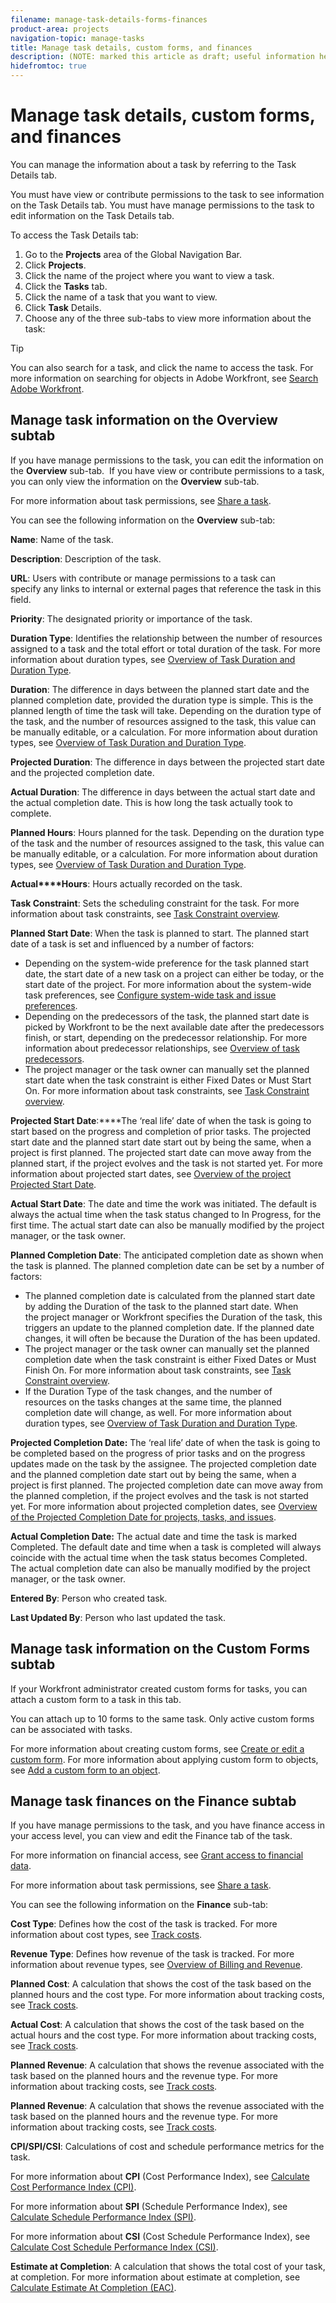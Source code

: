 ```yaml
---
filename: manage-task-details-forms-finances
product-area: projects
navigation-topic: manage-tasks
title: Manage task details, custom forms, and finances
description: (NOTE: marked this article as draft; useful information here but was not public for a while
hidefromtoc: true
---
```


# Manage task details, custom forms, and finances

<!--
<div data-mc-conditions="QuicksilverOrClassic.Draft mode">
<p>(NOTE: marked this article as draft; useful information here but was not public for a while</p>
<p>** This information is in standalone articles about managing task details and sections)</p>
</div>
-->

You can manage the information about a task by referring to the Task Details tab.

You must have view or contribute permissions to the task to see information on the Task Details tab. You must have manage permissions to the task to edit information on the Task Details tab.

To access the Task Details tab:

1. Go to the **Projects** area of the Global Navigation Bar.
1. Click **Projects**.
1. Click the name of the project where you want to view a task.
1. Click the **Tasks** tab.
1. Click the name of a task that you want to view.
1. Click **Task** Details.
1. Choose any of the three sub-tabs to view more information about the task:

>[!TIP]
>
>You can also search for a task, and click the name to access the task. For more information on searching for objects in Adobe Workfront, see [Search Adobe Workfront](../../../workfront-basics/navigate-workfront/search/search-workfront.md).

## Manage task information on the Overview subtab

If you have manage permissions to the task, you can edit the information on the **Overview** sub-tab.&nbsp; If you have view or contribute permissions to a&nbsp;task, you can only view the&nbsp;information on the **Overview** sub-tab.

For more information about task permissions, see [Share a task](../../../workfront-basics/grant-and-request-access-to-objects/share-a-task.md).

You can see the following information on the **Overview** sub-tab:

**Name**:&nbsp;Name of the task.

**Description**:&nbsp;Description&nbsp;of the task.&nbsp;

**URL**: Users with contribute or manage permissions to a task can specify&nbsp;any links to internal or external&nbsp;pages that&nbsp;reference the task in this field.

**Priority**:&nbsp;The designated​&nbsp;priority or importance of the task.

**Duration Type**:&nbsp;Identifies the relationship between the number of resources assigned to a task and the total effort or total duration of the task. For more information about duration types, see [Overview of Task Duration and Duration Type](../../../manage-work/tasks/taskdurtn/task-duration-and-duration-type.md).

**Duration**: The difference in days between the planned start date and the planned completion date, provided the duration type is simple. This is the planned length of time the task will take. Depending on the duration type of the task, and the number of resources assigned to the task, this value can be manually editable, or a calculation. For more information about duration types, see [Overview of Task Duration and Duration Type](../../../manage-work/tasks/taskdurtn/task-duration-and-duration-type.md).

**Projected Duration**: The difference in days between the projected start date and the projected completion date.&nbsp;

**Actual Duration**:​&nbsp;The difference in days between the actual start date and the actual completion date. This is how long the task actually took to complete.&nbsp;

**Planned Hours**:&nbsp;Hours planned for the task. Depending on the duration type of the task and the number of resources assigned to the task, this value can be manually editable, or a calculation. For more information about duration types, see [Overview of Task Duration and Duration Type](../../../manage-work/tasks/taskdurtn/task-duration-and-duration-type.md).

**Actual****Hours**: Hours actually recorded on the task.

**Task Constraint**:&nbsp;Sets the scheduling constraint for the task. For more information about task constraints, see [Task Constraint overview](../../../manage-work/tasks/task-constraints/task-constraint-overview.md).

**Planned Start Date**: When the task&nbsp;is planned to start.&nbsp;The planned start date of a task is set and influenced by a number of factors:

* Depending on the system-wide preference&nbsp;for the task planned start date, the start date of a new task on a project can either be today, or the start date of the project. For more information about the system-wide task preferences, see [Configure system-wide task and issue preferences](../../../administration-and-setup/set-up-workfront/configure-system-defaults/set-task-issue-preferences.md).
* Depending on the predecessors of the task, the planned start date is picked by Workfront&nbsp;to be the next available date after the predecessors finish, or start, depending on the predecessor relationship. For more information about predecessor relationships, see [Overview of task predecessors](../../../manage-work/tasks/use-prdcssrs/predecessors-overview.md).
* The project manager or the task owner can manually set the planned start date when the task constraint is either Fixed Dates or Must Start On. For more information about task constraints, see [Task Constraint overview](../../../manage-work/tasks/task-constraints/task-constraint-overview.md).

**Projected Start Date**:****The&nbsp;‘real life’ date&nbsp;of when the task is going to start based on the progress and completion of prior tasks.&nbsp;The projected start&nbsp;date and the planned start&nbsp;date start out by being the same, when a project is first planned. The projected start&nbsp;date can move away from the planned start, if the project evolves and the task is not started yet. For more information about projected start&nbsp;dates, see [Overview of the project Projected Start Date](../../../manage-work/projects/planning-a-project/project-projected-start-date.md).

**Actual Start Date**:&nbsp;The date and time the work was initiated. The default is always the actual time when the task status changed to In Progress, for the first time. The actual start date can also be manually modified by the project manager, or the task owner.&nbsp;

**Planned Completion Date**: The anticipated completion date as shown when the task is planned. The planned completion date can be set by a number of factors:

* The planned completion date is calculated from the planned start date by adding the Duration of the task to the planned start date. When the&nbsp;project manager or Workfront specifies&nbsp;the Duration of the task, this triggers an update to the planned completion date. If the planned date changes, it will often be because the Duration of the has been updated.
* The project manager or the task owner can manually set the planned completion&nbsp;date when the task constraint is either Fixed Dates or Must Finish&nbsp;On. For more information about task constraints, see [Task Constraint overview](../../../manage-work/tasks/task-constraints/task-constraint-overview.md).
* If the Duration Type of the task changes, and&nbsp;the number of resources&nbsp;on the tasks changes at the same time, the planned completion date will change, as well.&nbsp;For more information about duration types, see [Overview of Task Duration and Duration Type](../../../manage-work/tasks/taskdurtn/task-duration-and-duration-type.md).

**Projected Completion Date:**&nbsp;The&nbsp;‘real life’ date&nbsp;of when the task is going to be completed based on the progress of prior tasks&nbsp;and on the progress updates made on the task by the assignee. The projected completion date and the planned completion date start out by being the same, when a project is first planned. The projected completion date can move away from the planned completion, if the project evolves and the task is not started yet. For more information about projected completion dates, see [Overview of the Projected Completion Date for projects, tasks, and issues](../../../manage-work/projects/planning-a-project/project-projected-completion-date.md).

**Actual Completion Date:**&nbsp;The actual date and time the task is marked Completed. The default date and time when a task is completed will always coincide with the actual time when the task status becomes Completed. The actual completion&nbsp;date can also be manually modified by the project manager, or the task owner.&nbsp;

**Entered By**: Person who created task.&nbsp;

**Last Updated By**: Person who last updated the task.

## Manage task information on the Custom Forms subtab

If your Workfront administrator created custom forms for tasks, you can attach a custom form to a task in this tab.

You can attach up to 10 forms to the same task. Only active custom forms can be associated with tasks. <![CDATA[    ]]>

For more information about creating custom forms, see [Create or edit a custom form](../../../administration-and-setup/customize-workfront/create-manage-custom-forms/create-or-edit-a-custom-form.md). For more information about applying custom form to objects, see [Add a custom form to an object](../../../workfront-basics/work-with-custom-forms/add-a-custom-form-to-an-object.md).

## Manage task finances on the Finance subtab

If you have manage permissions to the task, and you have finance access in your access level, you can&nbsp;view and edit the Finance tab of the task.

For more information on financial access, see [Grant access to financial data](../../../administration-and-setup/add-users/configure-and-grant-access/grant-access-financial.md).&nbsp;

For more information about task permissions, see [Share a task](../../../workfront-basics/grant-and-request-access-to-objects/share-a-task.md).

You can see the following information on the **Finance** sub-tab:

**Cost Type**: Defines how&nbsp;the cost of the task is tracked. For more information about cost types, see [Track costs](../../../manage-work/projects/project-finances/track-costs.md).

**Revenue Type**:&nbsp;Defines how&nbsp;revenue&nbsp;of the task is tracked. For more information about revenue types, see [Overview of Billing and Revenue](../../../manage-work/projects/project-finances/billing-and-revenue-overview.md).

**Planned Cost**: A calculation that shows the cost of the task based on the planned hours and the cost type. For more information about tracking costs, see [Track costs](../../../manage-work/projects/project-finances/track-costs.md).

**Actual Cost**: A calculation that shows the cost of the task based on the actual&nbsp;hours and the cost type. For more information about tracking costs, see [Track costs](../../../manage-work/projects/project-finances/track-costs.md).

**Planned Revenue**: A calculation that shows the revenue associated with the task based on the planned&nbsp;hours and the revenue&nbsp;type. For more information about tracking costs, see [Track costs](../../../manage-work/projects/project-finances/track-costs.md).

**Planned Revenue**: A calculation that shows the revenue associated with the task based on the planned&nbsp;hours and the revenue&nbsp;type. For more information about tracking costs, see [Track costs](../../../manage-work/projects/project-finances/track-costs.md).

**CPI/SPI/CSI**: Calculations of cost and schedule performance metrics for the task.&nbsp;

For more information about&nbsp;**CPI** (Cost Performance Index), see [Calculate Cost Performance Index (CPI)](../../../manage-work/projects/project-finances/calculate-cpi.md).

For more information about **SPI** (Schedule Performance Index), see [Calculate Schedule Performance Index (SPI)](../../../manage-work/projects/project-finances/calculate-spi.md).

For more information about **CSI** (Cost Schedule Performance Index), see [Calculate Cost Schedule Performance Index (CSI)](../../../manage-work/projects/project-finances/calculate-csi.md).

**Estimate at Completion**: A calculation that shows the total cost of your task, at completion. For more information about estimate at completion, see [Calculate Estimate At Completion (EAC)](../../../manage-work/projects/project-finances/calculate-eac.md).
